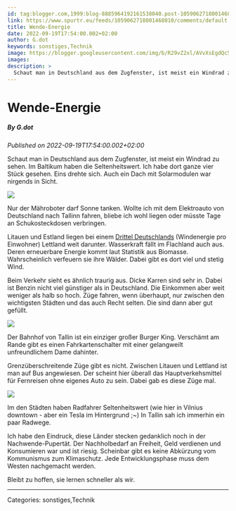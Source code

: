 ```yaml
---
id: tag:blogger.com,1999:blog-8885964192161538040.post-1059062718001468010
link: https://www.spurtr.eu/feeds/1059062718001468010/comments/default
title: Wende-Energie
date: 2022-09-19T17:54:00.002+02:00
author: G.dot
keywords: sonstiges,Technik
image: https://blogger.googleusercontent.com/img/b/R29vZ2xl/AVvXsEgdQc5R4Q7SfwmNVI4EnYEZDkO2cp5-u8MWd9avvCb4ght6s4yR_vMw3F5XlZf21o_u_xDnjxdIrg4JI2iJ2PN4KpzGf9GmnFJAZ-8QbQrLhG0if6VePeAjh3lOibmcbWBwX7b93OH2MzA/s72-c/1663525007668250-0.png
images: 
description: >
  Schaut man in Deutschland aus dem Zugfenster, ist meist ein Windrad zu sehen. Im Baltikum haben die Seltenheitswert. Ich habe dort ganze vier Stück gesehen. Eins drehte sich. Auch ein Dach mit Solarmodulen war nirgends in Sicht. Nur der Mähroboter darf Sonne tanken.
---
```

# Wende-Energie
##### By G.dot
_Published on 2022-09-19T17:54:00.002+02:00_

Schaut man in Deutschland aus dem Zugfenster, ist meist ein Windrad zu sehen. Im Baltikum haben die Seltenheitswert. Ich habe dort ganze vier Stück gesehen. Eins drehte sich. Auch ein Dach mit Solarmodulen war nirgends in Sicht.

[![](https://blogger.googleusercontent.com/img/b/R29vZ2xl/AVvXsEgdQc5R4Q7SfwmNVI4EnYEZDkO2cp5-u8MWd9avvCb4ght6s4yR_vMw3F5XlZf21o_u_xDnjxdIrg4JI2iJ2PN4KpzGf9GmnFJAZ-8QbQrLhG0if6VePeAjh3lOibmcbWBwX7b93OH2MzA/s1600/1663525007668250-0.png)](https://blogger.googleusercontent.com/img/b/R29vZ2xl/AVvXsEgdQc5R4Q7SfwmNVI4EnYEZDkO2cp5-u8MWd9avvCb4ght6s4yR_vMw3F5XlZf21o_u_xDnjxdIrg4JI2iJ2PN4KpzGf9GmnFJAZ-8QbQrLhG0if6VePeAjh3lOibmcbWBwX7b93OH2MzA/s1600/1663525007668250-0.png)

Nur der Mähroboter darf Sonne tanken. Wollte ich mit dem Elektroauto von Deutschland nach Tallinn fahren, bliebe ich wohl liegen oder müsste Tage an Schukosteckdosen verbringen.

Litauen und Estland liegen bei einem [Drittel Deutschlands](https://ourworldindata.org/grapher/wind-electricity-per-capita) (Windenergie pro Einwohner) Lettland weit darunter. Wasserkraft fällt im Flachland auch aus. Deren erneuerbare Energie kommt laut Statistik aus Biomasse. Wahrscheinlich verfeuern sie ihre Wälder. Dabei gibt es dort viel und stetig Wind. 

  

Beim Verkehr sieht es ähnlich traurig aus. Dicke Karren sind sehr in. Dabei ist Benzin nicht viel günstiger als in Deutschland. Die Einkommen aber weit weniger als halb so hoch. Züge fahren, wenn überhaupt, nur zwischen den wichtigsten Städten und das auch Recht selten. Die sind dann aber gut gefüllt. 

[![](https://blogger.googleusercontent.com/img/b/R29vZ2xl/AVvXsEgrWsf4Z4tCUIBSCdYOiDjeEC0rt8MNHqUSxN2bXhyJJtts8Lcsw7xgY8C4dwKHs6UcrdjsPTEh9aVW78cE5gxMSFHumV2n4urwu2RXs0ofn3VBG8IfQVUXGMzzKj7N6aAYRTE9LOuYID0/s1600/1663602872160901-0.png)](https://blogger.googleusercontent.com/img/b/R29vZ2xl/AVvXsEgrWsf4Z4tCUIBSCdYOiDjeEC0rt8MNHqUSxN2bXhyJJtts8Lcsw7xgY8C4dwKHs6UcrdjsPTEh9aVW78cE5gxMSFHumV2n4urwu2RXs0ofn3VBG8IfQVUXGMzzKj7N6aAYRTE9LOuYID0/s1600/1663602872160901-0.png)

Der Bahnhof von Tallin ist ein einziger großer Burger King. Verschämt am Rande gibt es einen Fahrkartenschalter mit einer gelangweilt unfreundlichem Dame dahinter.

Grenzüberschreitende Züge gibt es nicht. Zwischen Litauen und Lettland ist man auf Bus angewiesen. Der scheint hier überall das Hauptverkehsmittel für Fernreisen ohne eigenes Auto zu sein. Dabei gab es diese Züge mal.

[![](https://blogger.googleusercontent.com/img/b/R29vZ2xl/AVvXsEgqgkr-qtSQVantmAGhqqV7ZMGCi4t_EIz4UjvJ3vbGAP6xzWTbUCJb-u2cpQMSo5LkoefFfnC_aZ6v790AX-4NBXrJ2DdUupzBFvSv6S0M8okkyxNmNfTmFypnABYDzDUCvTzcpun-x8k/s1600/1663570638605772-0.png)](https://blogger.googleusercontent.com/img/b/R29vZ2xl/AVvXsEgqgkr-qtSQVantmAGhqqV7ZMGCi4t_EIz4UjvJ3vbGAP6xzWTbUCJb-u2cpQMSo5LkoefFfnC_aZ6v790AX-4NBXrJ2DdUupzBFvSv6S0M8okkyxNmNfTmFypnABYDzDUCvTzcpun-x8k/s1600/1663570638605772-0.png)

  

Im den Städten haben Radfahrer Seltenheitswert (wie hier in Vilnius downtown - aber ein Tesla im Hintergrund ;~) In Tallin sah ich immerhin ein paar Radwege.

Ich habe den Eindruck, diese Länder stecken gedanklich noch in der Nachwende-Pupertät. Der Nachholbedarf an Freiheit, Geld verdienen und Konsumieren war und ist riesig. Scheinbar gibt es keine Abkürzung vom Kommunismus zum Klimaschutz. Jede Entwicklungsphase muss dem Westen nachgemacht werden.

Bleibt zu hoffen, sie lernen schneller als wir.

---
Categories: sonstiges,Technik